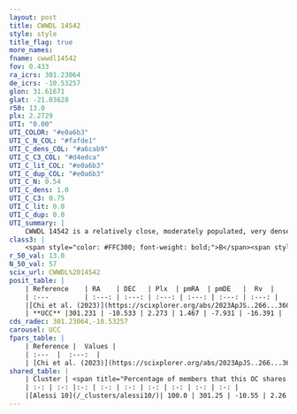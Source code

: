 ```yaml
---
layout: post
title: CWWDL 14542
style: style
title_flag: true
more_names: 
fname: cwwdl14542
fov: 0.433
ra_icrs: 301.23064
de_icrs: -10.53257
glon: 31.61671
glat: -21.03628
r50: 13.0
plx: 2.2729
UTI: "0.00"
UTI_COLOR: "#e0a6b3"
UTI_C_N_COL: "#fafde1"
UTI_C_dens_COL: "#a6cab9"
UTI_C_C3_COL: "#d4edca"
UTI_C_lit_COL: "#e0a6b3"
UTI_C_dup_COL: "#e0a6b3"
UTI_C_N: 0.54
UTI_C_dens: 1.0
UTI_C_C3: 0.75
UTI_C_lit: 0.0
UTI_C_dup: 0.0
UTI_summary: |
    CWWDL 14542 is a relatively close, moderately populated, very dense object of high C3 quality. It was recently reported in the literature.<br><br><span style="color: #99180f; font-weight: bold;">Warning: </span>This is very likely a duplicate object, which shares a large percentage of members with at least one previously reported entry.
class3: |
    <span style="color: #FFC300; font-weight: bold;">B</span><span style="color: green; font-weight: bold;">A</span>
r_50_val: 13.0
N_50_val: 57
scix_url: CWWDL%2014542
posit_table: |
    | Reference    | RA    | DEC   | Plx  | pmRA  | pmDE   |  Rv  |
    | :---         | :---: | :---: | :---: | :---: | :---: | :---: |
    |[Chi et al. (2023)](https://scixplorer.org/abs/2023ApJS..266...36C) | 301.232 | -10.546 | 2.256 | 1.41 | -7.891 | -18.192 |
    | **UCC** |301.231 | -10.533 | 2.273 | 1.467 | -7.931 | -16.391 | 
cds_radec: 301.23064,-10.53257
carousel: UCC
fpars_table: |
    | Reference |  Values |
    | :---  |  :---:  |
    | [Chi et al. (2023)](https://scixplorer.org/abs/2023ApJS..266...36C) | `logAge=6.68, Z=-0.4` |
shared_table: |
    | Cluster | <span title="Percentage of members that this OC shares with the ones listed">%</span>   | RA   | DEC   | Plx   | pmRA  | pmDE  | Rv | UTI |
    | :-: | :-: |:-: | :-: | :-: | :-: | :-: | :-: | :-: |
    |[Alessi 10](/_clusters/alessi10/)| 100.0 | 301.25 | -10.55 | 2.26 | 1.48 | -7.88 | -15.44 |0.96 |
---
```

